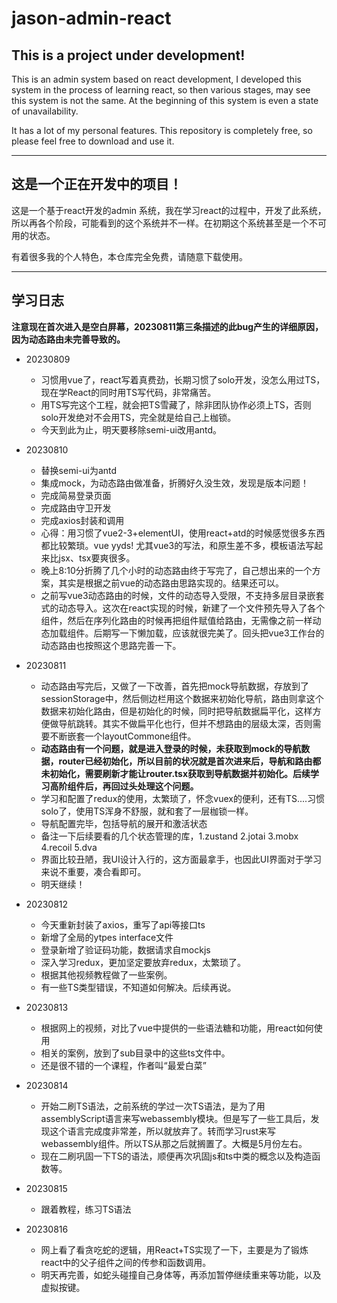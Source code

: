 # jason-admin-react

## This is a project under development!

This is an admin system based on react development, I developed this system in the process of learning react, so then various stages, may see this system is not the same. At the beginning of this system is even a state of unavailability.

It has a lot of my personal features. This repository is completely free, so please feel free to download and use it.

------
## 这是一个正在开发中的项目！

这是一个基于react开发的admin 系统，我在学习react的过程中，开发了此系统，所以再各个阶段，可能看到的这个系统并不一样。在初期这个系统甚至是一个不可用的状态。

有着很多我的个人特色，本仓库完全免费，请随意下载使用。


------
## 学习日志

**注意现在首次进入是空白屏幕，20230811第三条描述的此bug产生的详细原因，因为动态路由未完善导致的。**

- 20230809
  - 习惯用vue了，react写着真费劲，长期习惯了solo开发，没怎么用过TS，现在学React的同时用TS写代码，非常痛苦。
  - 用TS写完这个工程，就会把TS雪藏了，除非团队协作必须上TS，否则solo开发绝对不会用TS，完全就是给自己上枷锁。
  - 今天到此为止，明天要移除semi-ui改用antd。

- 20230810
  - 替换semi-ui为antd
  - 集成mock，为动态路由做准备，折腾好久没生效，发现是版本问题！
  - 完成简易登录页面
  - 完成路由守卫开发
  - 完成axios封装和调用
  - 心得：用习惯了vue2-3+elementUI，使用react+atd的时候感觉很多东西都比较繁琐。vue yyds! 尤其vue3的写法，和原生差不多，模板语法写起来比jsx、tsx要爽很多。
  - 晚上8:10分折腾了几个小时的动态路由终于写完了，自己想出来的一个方案，其实是根据之前vue的动态路由思路实现的。结果还可以。
  - 之前写vue3动态路由的时候，文件的动态导入受限，不支持多层目录嵌套式的动态导入。这次在react实现的时候，新建了一个文件预先导入了各个组件，然后在序列化路由的时候再把组件赋值给路由，无需像之前一样动态加载组件。后期写一下懒加载，应该就很完美了。回头把vue3工作台的动态路由也按照这个思路完善一下。

- 20230811
  - 动态路由写完后，又做了一下改善，首先把mock导航数据，存放到了sessionStorage中，然后侧边栏用这个数据来初始化导航，路由则拿这个数据来初始化路由，但是初始化的时候，同时把导航数据扁平化，这样方便做导航跳转。其实不做扁平化也行，但并不想路由的层级太深，否则需要不断嵌套一个layoutCommone组件。
  - **动态路由有一个问题，就是进入登录的时候，未获取到mock的导航数据，router已经初始化，所以目前的状况就是首次进来后，导航和路由都未初始化，需要刷新才能让router.tsx获取到导航数据并初始化。后续学习高阶组件后，再回过头处理这个问题。**
  - 学习和配置了redux的使用，太繁琐了，怀念vuex的便利，还有TS....习惯solo了，使用TS浑身不舒服，就和套了一层枷锁一样。
  - 导航配置完毕，包括导航的展开和激活状态
  - 备注一下后续要看的几个状态管理的库，1.zustand 2.jotai 3.mobx 4.recoil 5.dva
  - 界面比较丑陋，我UI设计入行的，这方面最拿手，也因此UI界面对于学习来说不重要，凑合看即可。
  - 明天继续！

- 20230812
  - 今天重新封装了axios，重写了api等接口ts
  - 新增了全局的ytpes interface文件
  - 登录新增了验证码功能，数据请求自mockjs
  - 深入学习redux，更加坚定要放弃redux，太繁琐了。
  - 根据其他视频教程做了一些案例。
  - 有一些TS类型错误，不知道如何解决。后续再说。

- 20230813
  - 根据网上的视频，对比了vue中提供的一些语法糖和功能，用react如何使用
  - 相关的案例，放到了sub目录中的这些ts文件中。
  - 还是很不错的一个课程，作者叫“最爱白菜”

- 20230814
  - 开始二刷TS语法，之前系统的学过一次TS语法，是为了用assemblyScript语言来写webassembly模块。但是写了一些工具后，发现这个语言完成度非常差，所以就放弃了。转而学习rust来写webassembly组件。所以TS从那之后就搁置了。大概是5月份左右。
  - 现在二刷巩固一下TS的语法，顺便再次巩固js和ts中类的概念以及构造函数等。

- 20230815
  - 跟着教程，练习TS语法

- 20230816
  - 网上看了看贪吃蛇的逻辑，用React+TS实现了一下，主要是为了锻炼react中的父子组件之间的传参和函数调用。
  - 明天再完善，如蛇头碰撞自己身体等，再添加暂停继续重来等功能，以及虚拟按键。
